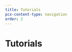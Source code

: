 ```yaml
---
title: Tutorials
pcx-content-type: navigation
order: 2
---
```


# Tutorials

<DirectoryListing path="/tutorials" />
